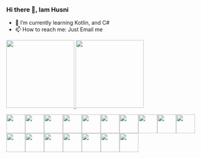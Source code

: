 ### Hi there 👋, Iam Husni    

- 🌱 I’m currently learning Kotlin, and C#  
- 📫 How to reach me: Just Email me
<a href="https://github.com/whoishusni">
  <img height="180em" src="https://github-readme-stats.vercel.app/api?username=whoishusni&theme=defaulth&show_icons=true" />
  <img height="180em" src="https://github-readme-stats.vercel.app/api/top-langs/?username=whoishusni&theme=default&layout=compact" />
</a>  
<p align="left">
  <img src="https://media.giphy.com/media/du3J3cXyzhj75IOgvA/giphy.gif" width="50"><img src="https://media.giphy.com/media/du3J3cXyzhj75IOgvA/giphy.gif" width="50"><img src="https://media.giphy.com/media/du3J3cXyzhj75IOgvA/giphy.gif" width="50"><img src="https://media.giphy.com/media/du3J3cXyzhj75IOgvA/giphy.gif" width="50"><img src="https://media.giphy.com/media/du3J3cXyzhj75IOgvA/giphy.gif" width="50"><img src="https://media.giphy.com/media/du3J3cXyzhj75IOgvA/giphy.gif" width="50"><img src="https://media.giphy.com/media/du3J3cXyzhj75IOgvA/giphy.gif" width="50"><img src="https://media.giphy.com/media/du3J3cXyzhj75IOgvA/giphy.gif" width="50"><img src="https://media.giphy.com/media/du3J3cXyzhj75IOgvA/giphy.gif" width="50"><img src="https://media.giphy.com/media/du3J3cXyzhj75IOgvA/giphy.gif" width="50"><img src="https://media.giphy.com/media/du3J3cXyzhj75IOgvA/giphy.gif" width="50"><img src="https://media.giphy.com/media/du3J3cXyzhj75IOgvA/giphy.gif" width="50"><img src="https://media.giphy.com/media/du3J3cXyzhj75IOgvA/giphy.gif" width="50"><img src="https://media.giphy.com/media/du3J3cXyzhj75IOgvA/giphy.gif" width="50"><img src="https://media.giphy.com/media/du3J3cXyzhj75IOgvA/giphy.gif" width="50"><img src="https://media.giphy.com/media/du3J3cXyzhj75IOgvA/giphy.gif" width="50"><img src="https://media.giphy.com/media/du3J3cXyzhj75IOgvA/giphy.gif" width="50">
</p>
<!--
**whoishusni/whoishusni** is a ✨ _special_ ✨ repository because its `README.md` (this file) appears on your GitHub profile.


Here are some ideas to get you started:

- 🔭 I’m currently working on ...
- 🌱 I’m currently learning ...
- 👯 I’m looking to collaborate on ...
- 🤔 I’m looking for help with ...
- 💬 Ask me about ...
- 📫 How to reach me: ...
- 😄 Pronouns: ...
- ⚡ Fun fact: ...
-->
